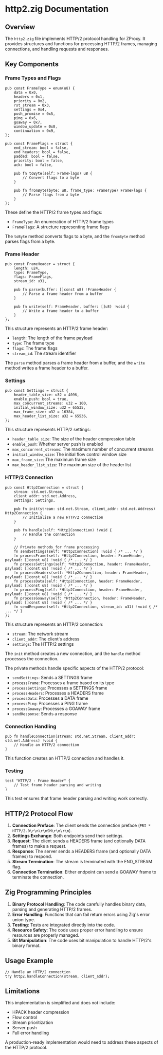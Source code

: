 # http2.zig Documentation

## Overview

The `http2.zig` file implements HTTP/2 protocol handling for ZProxy. It provides structures and functions for processing HTTP/2 frames, managing connections, and handling requests and responses.

## Key Components

### Frame Types and Flags

```zig
pub const FrameType = enum(u8) {
    data = 0x0,
    headers = 0x1,
    priority = 0x2,
    rst_stream = 0x3,
    settings = 0x4,
    push_promise = 0x5,
    ping = 0x6,
    goaway = 0x7,
    window_update = 0x8,
    continuation = 0x9,
};

pub const FrameFlags = struct {
    end_stream: bool = false,
    end_headers: bool = false,
    padded: bool = false,
    priority: bool = false,
    ack: bool = false,
    
    pub fn toByte(self: FrameFlags) u8 {
        // Convert flags to a byte
    }
    
    pub fn fromByte(byte: u8, frame_type: FrameType) FrameFlags {
        // Parse flags from a byte
    }
};
```

These define the HTTP/2 frame types and flags:
- `FrameType`: An enumeration of HTTP/2 frame types
- `FrameFlags`: A structure representing frame flags

The `toByte` method converts flags to a byte, and the `fromByte` method parses flags from a byte.

### Frame Header

```zig
pub const FrameHeader = struct {
    length: u24,
    type: FrameType,
    flags: FrameFlags,
    stream_id: u31,
    
    pub fn parse(buffer: []const u8) !FrameHeader {
        // Parse a frame header from a buffer
    }
    
    pub fn write(self: FrameHeader, buffer: []u8) !void {
        // Write a frame header to a buffer
    }
};
```

This structure represents an HTTP/2 frame header:
- `length`: The length of the frame payload
- `type`: The frame type
- `flags`: The frame flags
- `stream_id`: The stream identifier

The `parse` method parses a frame header from a buffer, and the `write` method writes a frame header to a buffer.

### Settings

```zig
pub const Settings = struct {
    header_table_size: u32 = 4096,
    enable_push: bool = true,
    max_concurrent_streams: u32 = 100,
    initial_window_size: u32 = 65535,
    max_frame_size: u32 = 16384,
    max_header_list_size: u32 = 65536,
};
```

This structure represents HTTP/2 settings:
- `header_table_size`: The size of the header compression table
- `enable_push`: Whether server push is enabled
- `max_concurrent_streams`: The maximum number of concurrent streams
- `initial_window_size`: The initial flow control window size
- `max_frame_size`: The maximum frame size
- `max_header_list_size`: The maximum size of the header list

### HTTP/2 Connection

```zig
pub const Http2Connection = struct {
    stream: std.net.Stream,
    client_addr: std.net.Address,
    settings: Settings,
    
    pub fn init(stream: std.net.Stream, client_addr: std.net.Address) Http2Connection {
        // Initialize a new HTTP/2 connection
    }
    
    pub fn handle(self: *Http2Connection) !void {
        // Handle the connection
    }
    
    // Private methods for frame processing
    fn sendSettings(self: *Http2Connection) !void { /* ... */ }
    fn processFrame(self: *Http2Connection, header: FrameHeader, payload: []const u8) !void { /* ... */ }
    fn processSettings(self: *Http2Connection, header: FrameHeader, payload: []const u8) !void { /* ... */ }
    fn processHeaders(self: *Http2Connection, header: FrameHeader, payload: []const u8) !void { /* ... */ }
    fn processData(self: *Http2Connection, header: FrameHeader, payload: []const u8) !void { /* ... */ }
    fn processPing(self: *Http2Connection, header: FrameHeader, payload: []const u8) !void { /* ... */ }
    fn processGoaway(self: *Http2Connection, header: FrameHeader, payload: []const u8) !void { /* ... */ }
    fn sendResponse(self: *Http2Connection, stream_id: u31) !void { /* ... */ }
};
```

This structure represents an HTTP/2 connection:
- `stream`: The network stream
- `client_addr`: The client's address
- `settings`: The HTTP/2 settings

The `init` method creates a new connection, and the `handle` method processes the connection.

The private methods handle specific aspects of the HTTP/2 protocol:
- `sendSettings`: Sends a SETTINGS frame
- `processFrame`: Processes a frame based on its type
- `processSettings`: Processes a SETTINGS frame
- `processHeaders`: Processes a HEADERS frame
- `processData`: Processes a DATA frame
- `processPing`: Processes a PING frame
- `processGoaway`: Processes a GOAWAY frame
- `sendResponse`: Sends a response

### Connection Handling

```zig
pub fn handleConnection(stream: std.net.Stream, client_addr: std.net.Address) !void {
    // Handle an HTTP/2 connection
}
```

This function creates an HTTP/2 connection and handles it.

### Testing

```zig
test "HTTP/2 - Frame Header" {
    // Test frame header parsing and writing
}
```

This test ensures that frame header parsing and writing work correctly.

## HTTP/2 Protocol Flow

1. **Connection Preface**: The client sends the connection preface (`PRI * HTTP/2.0\r\n\r\nSM\r\n\r\n`).
2. **Settings Exchange**: Both endpoints send their settings.
3. **Request**: The client sends a HEADERS frame (and optionally DATA frames) to make a request.
4. **Response**: The server sends a HEADERS frame (and optionally DATA frames) to respond.
5. **Stream Termination**: The stream is terminated with the END_STREAM flag.
6. **Connection Termination**: Either endpoint can send a GOAWAY frame to terminate the connection.

## Zig Programming Principles

1. **Binary Protocol Handling**: The code carefully handles binary data, parsing and generating HTTP/2 frames.
2. **Error Handling**: Functions that can fail return errors using Zig's error union type.
3. **Testing**: Tests are integrated directly into the code.
4. **Resource Safety**: The code uses proper error handling to ensure resources are properly managed.
5. **Bit Manipulation**: The code uses bit manipulation to handle HTTP/2's binary format.

## Usage Example

```zig
// Handle an HTTP/2 connection
try http2.handleConnection(stream, client_addr);
```

## Limitations

This implementation is simplified and does not include:
- HPACK header compression
- Flow control
- Stream prioritization
- Server push
- Full error handling

A production-ready implementation would need to address these aspects of the HTTP/2 protocol.
